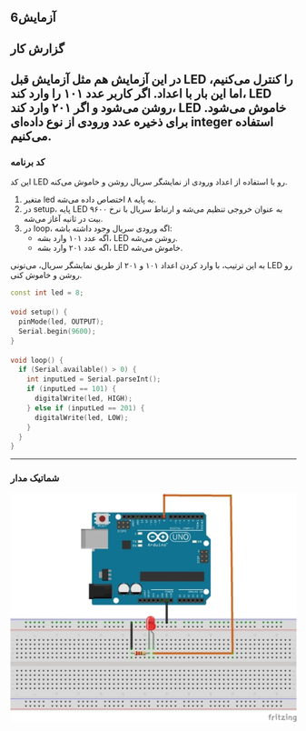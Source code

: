 ## آزمایش6

## گزارش کار
در این آزمایش هم مثل آزمایش قبل LED را کنترل می‌کنیم، اما این بار با اعداد. اگر کاربر عدد ۱۰۱ را وارد کند، LED روشن می‌شود و اگر ۲۰۱ وارد کند، LED خاموش می‌شود. برای ذخیره عدد ورودی از نوع داده‌ای integer استفاده می‌کنیم.
---

### کد برنامه
این کد LED رو با استفاده از اعداد ورودی از نمایشگر سریال روشن و خاموش می‌کنه.

1. متغیر led به پایه ۸ اختصاص داده می‌شه.
2. در setup، پایه LED به عنوان خروجی تنظیم می‌شه و ارتباط سریال با نرخ ۹۶۰۰ بیت در ثانیه آغاز می‌شه.
3. در loop، اگه ورودی سریال وجود داشته باشه:
   - اگه عدد ۱۰۱ وارد بشه، LED روشن می‌شه.
   - اگه عدد ۲۰۱ وارد بشه، LED خاموش می‌شه.

به این ترتیب، با وارد کردن اعداد ۱۰۱ و ۲۰۱ از طریق نمایشگر سریال، می‌تونی LED رو روشن و خاموش کنی.

```cpp
const int led = 8;

void setup() {
  pinMode(led, OUTPUT);
  Serial.begin(9600);
}

void loop() {
  if (Serial.available() > 0) {
    int inputLed = Serial.parseInt();   
    if (inputLed == 101) {
      digitalWrite(led, HIGH);
    } else if (inputLed == 201) {
      digitalWrite(led, LOW);
    }
  }
}
```

---

### شماتیک مدار

![schematic](/pic/schematic_2.jpg)
